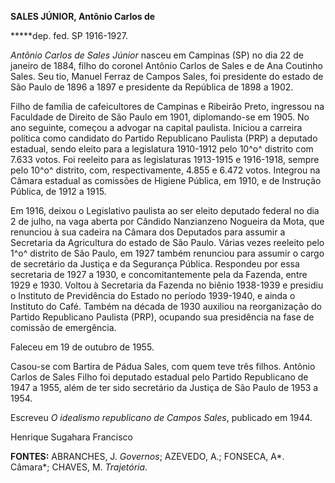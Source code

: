 **SALES JÚNIOR, Antônio Carlos de**

**\***dep. fed. SP 1916-1927.

*Antônio Carlos de Sales Júnior* nasceu em Campinas (SP) no dia 22 de
janeiro de 1884, filho do coronel Antônio Carlos de Sales e de Ana
Coutinho Sales. Seu tio, Manuel Ferraz de Campos Sales, foi presidente
do estado de São Paulo de 1896 a 1897 e presidente da República de 1898
a 1902.

Filho de família de cafeicultores de Campinas e Ribeirão Preto,
ingressou na Faculdade de Direito de São Paulo em 1901, diplomando-se em
1905. No ano seguinte, começou a advogar na capital paulista. Iniciou a
carreira política como candidato do Partido Republicano Paulista (PRP) a
deputado estadual, sendo eleito para a legislatura 1910-1912 pelo 10^o^
distrito com 7.633 votos. Foi reeleito para as legislaturas 1913-1915 e
1916-1918, sempre pelo 10^o^ distrito, com, respectivamente, 4.855 e
6.472 votos. Integrou na Câmara estadual as comissões de Higiene
Pública, em 1910, e de Instrução Pública, de 1912 a 1915.

Em 1916, deixou o Legislativo paulista ao ser eleito deputado federal no
dia 2 de julho, na vaga aberta por Cândido Nanzianzeno Nogueira da Mota,
que renunciou à sua cadeira na Câmara dos Deputados para assumir a
Secretaria da Agricultura do estado de São Paulo. Várias vezes reeleito
pelo 1^o^ distrito de São Paulo, em 1927 também renunciou para assumir o
cargo de secretário da Justiça e da Segurança Pública. Respondeu por
essa secretaria de 1927 a 1930, e concomitantemente pela da Fazenda,
entre 1929 e 1930. Voltou à Secretaria da Fazenda no biênio 1938-1939 e
presidiu o Instituto de Previdência do Estado no período 1939-1940, e
ainda o Instituto do Café. Também na década de 1930 auxiliou na
reorganização do Partido Republicano Paulista (PRP), ocupando sua
presidência na fase de comissão de emergência.

Faleceu em 19 de outubro de 1955.

Casou-se com Bartira de Pádua Sales, com quem teve três filhos. Antônio
Carlos de Sales Filho foi deputado estadual pelo Partido Republicano de
1947 a 1955, além de ter sido secretário da Justiça de São Paulo de 1953
a 1954.

Escreveu *O idealismo republicano de Campos Sales*, publicado em 1944.

Henrique Sugahara Francisco

**FONTES:** ABRANCHES, J. *Governos*; AZEVEDO, A.; FONSECA, A*. Câmara*;
CHAVES, M. *Trajetória*.
